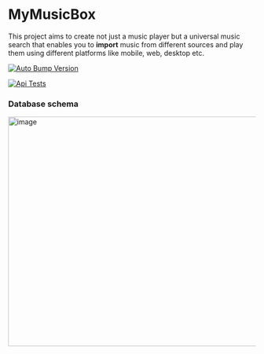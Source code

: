# MyMusicBox

This project aims to create not just a music player but a universal music search that enables you to **import** music from different sources and play them using different platforms like mobile, web, desktop etc.

[![Auto Bump Version](https://github.com/DutchJavaDev/MyMusicBox/actions/workflows/frontend.yml/badge.svg)](https://github.com/DutchJavaDev/MyMusicBox/actions/workflows/frontend.yml)

[![Api Tests](https://github.com/DutchJavaDev/MyMusicBox/actions/workflows/backend.yml/badge.svg)](https://github.com/DutchJavaDev/MyMusicBox/actions/workflows/backend.yml)

### Database schema
<img width="546" height="467" alt="image" src="https://github.com/user-attachments/assets/b1f3813b-997b-4423-84d8-886970106500" />


